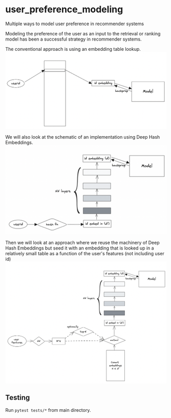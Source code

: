 # user_preference_modeling

Multiple ways to model user preference in recommender systems

Modeling the preference of the user as an input to the retrieval or ranking model has been a successful strategy in recommender systems. 

The conventional approach is using an embedding table lookup.
![user_id_embedding_lookup](./images/user_id_embedding_lookup.png)

We will also look at the schematic of an implementation using Deep Hash Embeddings.
![deep_hash_embeddings](./images/deep_hash_embeddings.png)

Then we will look at an approach where we reuse the machinery of Deep Hash Embeddings but seed it with an embedding that is looked up in a relatively small table as a function of the user's features (not including user id)
![user_feature_based_lookup](./images/user_feature_based_lookup.png)

## Testing

Run `pytest tests/*` from main directory.